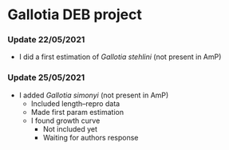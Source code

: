# Gallotia DEB project

### Update 22/05/2021

* I did a first estimation of *Gallotia stehlini* (not present in AmP)

### Update 25/05/2021

* I added *Gallotia simonyi* (not present in AmP)
  * Included length–repro data
  * Made first param estimation
  * I found growth curve
    * Not included yet
    * Waiting for authors response
